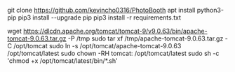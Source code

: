  git clone https://github.com/kevincho0316/PhotoBooth
 apt install python3-pip
 pip3 install --upgrade pip
 pip3 install -r requirements.txt


wget https://dlcdn.apache.org/tomcat/tomcat-9/v9.0.63/bin/apache-tomcat-9.0.63.tar.gz -P /tmp
sudo tar xf /tmp/apache-tomcat-9.0.63.tar.gz -C /opt/tomcat
sudo ln -s /opt/tomcat/apache-tomcat-9.0.63 /opt/tomcat/latest
sudo chown -RH tomcat: /opt/tomcat/latest
sudo sh -c 'chmod +x /opt/tomcat/latest/bin/*.sh'